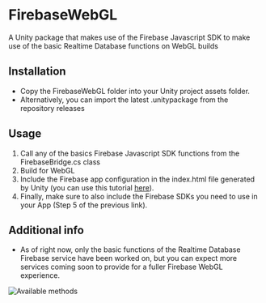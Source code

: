 # FirebaseWebGL
A Unity package that makes use of the Firebase Javascript SDK to make use of the basic Realtime Database functions on WebGL builds

## Installation
- Copy the FirebaseWebGL folder into your Unity project assets folder.
- Alternatively,  you can import the latest .unitypackage from the repository releases

## Usage
  1) Call any of the basics Firebase Javascript SDK functions from the FirebaseBridge.cs class
  2) Build for WebGL
  3) Include the Firebase app configuration in the index.html file generated by Unity (you can use this tutorial [here](https://firebase.google.com/docs/web/setup#from-the-cdn)).
  4) Finally, make sure to also include the Firebase SDKs you need to use in your App (Step 5 of the previous link).
  
## Additional info
- As of right now, only the basic functions of the Realtime Database Firebase service have been worked on, but you can expect more services coming soon to provide for a fuller Firebase WebGL experience.

![Available methods](https://i.ibb.co/hmyKCBC/code.png)
